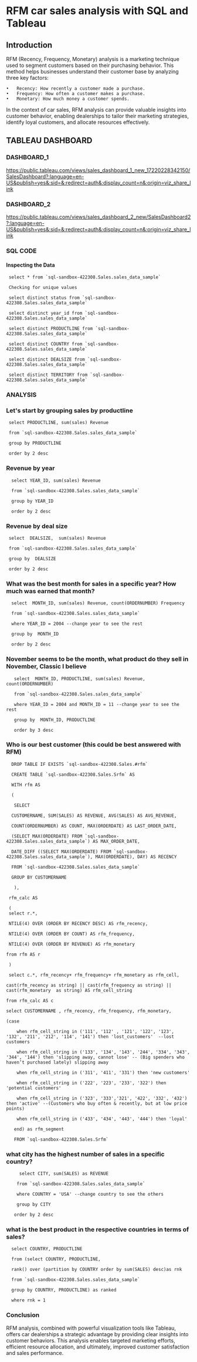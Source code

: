 # RFM car sales analysis with SQL and Tableau

## Introduction

RFM (Recency, Frequency, Monetary) analysis is a marketing technique used to segment customers based on their purchasing behavior. This method helps businesses understand their customer base by analyzing three key factors:

	•	Recency: How recently a customer made a purchase.
	•	Frequency: How often a customer makes a purchase.
	•	Monetary: How much money a customer spends.

In the context of car sales, RFM analysis can provide valuable insights into customer behavior, enabling dealerships to tailor their marketing strategies, identify loyal customers, and allocate resources effectively.



## TABLEAU DASHBOARD
 
 ### DASHBOARD_1
https://public.tableau.com/views/sales_dashboard_1_new_17220228342150/SalesDashboard?:language=en-US&publish=yes&:sid=&:redirect=auth&:display_count=n&:origin=viz_share_link

### DASHBOARD_2

https://public.tableau.com/views/sales_dashboard_2_new/SalesDashboard2?:language=en-US&publish=yes&:sid=&:redirect=auth&:display_count=n&:origin=viz_share_link

### SQL CODE
#### Inspecting the Data

     select * from `sql-sandbox-422308.Sales.sales_data_sample`

     Checking for unique values

     select distinct status from `sql-sandbox-422308.Sales.sales_data_sample`

     select distinct year_id from `sql-sandbox-422308.Sales.sales_data_sample`

     select distinct PRODUCTLINE from `sql-sandbox-422308.Sales.sales_data_sample` 

     select distinct COUNTRY from `sql-sandbox-422308.Sales.sales_data_sample`

     select distinct DEALSIZE from `sql-sandbox-422308.Sales.sales_data_sample`

     select distinct TERRITORY from `sql-sandbox-422308.Sales.sales_data_sample` 



### ANALYSIS

### Let's start by grouping sales by productline


     select PRODUCTLINE, sum(sales) Revenue

     from `sql-sandbox-422308.Sales.sales_data_sample`

     group by PRODUCTLINE

     order by 2 desc


 
 
### Revenue by year

      select YEAR_ID, sum(sales) Revenue

      from `sql-sandbox-422308.Sales.sales_data_sample`

      group by YEAR_ID

      order by 2 desc



### Revenue by deal size

     select  DEALSIZE,  sum(sales) Revenue

     from `sql-sandbox-422308.Sales.sales_data_sample`

     group by  DEALSIZE

     order by 2 desc



### What was the best month for sales in a specific year? How much was earned that month? 

      select  MONTH_ID, sum(sales) Revenue, count(ORDERNUMBER) Frequency

      from `sql-sandbox-422308.Sales.sales_data_sample`

      where YEAR_ID = 2004 --change year to see the rest

      group by  MONTH_ID

      order by 2 desc




### November seems to be the month, what product do they sell in November, Classic I believe

       select  MONTH_ID, PRODUCTLINE, sum(sales) Revenue, count(ORDERNUMBER)

       from `sql-sandbox-422308.Sales.sales_data_sample`

       where YEAR_ID = 2004 and MONTH_ID = 11 --change year to see the rest

       group by  MONTH_ID, PRODUCTLINE

       order by 3 desc




### Who is our best customer (this could be best answered with RFM)

      DROP TABLE IF EXISTS `sql-sandbox-422308.Sales.#rfm`

      CREATE TABLE `sql-sandbox-422308.Sales.Srfm` AS

      WITH rfm AS 

      (

       SELECT 
  
      CUSTOMERNAME, SUM(SALES) AS REVENUE, AVG(SALES) AS AVG_REVENUE,
      
      COUNT(ORDERNUMBER) AS COUNT, MAX(ORDERDATE) AS LAST_ORDER_DATE,
      
      (SELECT MAX(ORDERDATE) FROM `sql-sandbox-422308.Sales.sales_data_sample`) AS MAX_ORDER_DATE,
      
      DATE_DIFF ((SELECT MAX(ORDERDATE) FROM `sql-sandbox-422308.Sales.sales_data_sample`), MAX(ORDERDATE), DAY) AS RECENCY
      
      FROM `sql-sandbox-422308.Sales.sales_data_sample`
  
      GROUP BY CUSTOMERNAME
  
       ),

     rfm_calc AS 

     (
     select r.*,

     NTILE(4) OVER (ORDER BY RECENCY DESC) AS rfm_recency,
     
     NTILE(4) OVER (ORDER BY COUNT) AS rfm_frequency,
     
     NTILE(4) OVER (ORDER BY REVENUE) AS rfm_monetary
     
    from rfm AS r

     ) 

     select c.*, rfm_recency+ rfm_frequency+ rfm_monetary as rfm_cell,

    cast(rfm_recency as string) || cast(rfm_frequency as string) || cast(rfm_monetary  as string) AS rfm_cell_string

    from rfm_calc AS c

    select CUSTOMERNAME , rfm_recency, rfm_frequency, rfm_monetary, 

    (case 

		when rfm_cell_string in ('111', '112' , '121', '122', '123', '132', '211', '212', '114', '141') then 'lost_customers'  --lost customers
  
		when rfm_cell_string in ('133', '134', '143', '244', '334', '343', '344', '144') then 'slipping away, cannot lose' -- (Big spenders who haven’t purchased lately) slipping away
  
		when rfm_cell_string in ('311', '411', '331') then 'new customers'
  
		when rfm_cell_string in ('222', '223', '233', '322') then 'potential customers'
  
		when rfm_cell_string in ('323', '333','321', '422', '332', '432') then 'active' --(Customers who buy often & recently, but at low price points)
  
		when rfm_cell_string in ('433', '434', '443', '444') then 'loyal'
  
       end) as rfm_segment
 
       FROM `sql-sandbox-422308.Sales.Srfm`




### what city has the highest number of sales in a specific country?

         select CITY, sum(SALES) as REVENUE

        from `sql-sandbox-422308.Sales.sales_data_sample`

        where COUNTRY = 'USA' --change country to see the others

        group by CITY

       order by 2 desc




### what is the best product in the respective countries in terms of sales?

      select COUNTRY, PRODUCTLINE

      from (select COUNTRY, PRODUCTLINE, 

      rank() over (partition by COUNTRY order by sum(SALES) desc)as rnk 

      from `sql-sandbox-422308.Sales.sales_data_sample`

      group by COUNTRY, PRODUCTLINE) as ranked

      where rnk = 1   





### Conclusion
RFM analysis, combined with powerful visualization tools like Tableau, offers car dealerships a strategic advantage by providing clear insights into customer behaviors. This analysis enables targeted marketing efforts, efficient resource 
allocation, and ultimately, improved customer satisfaction and sales performance.



